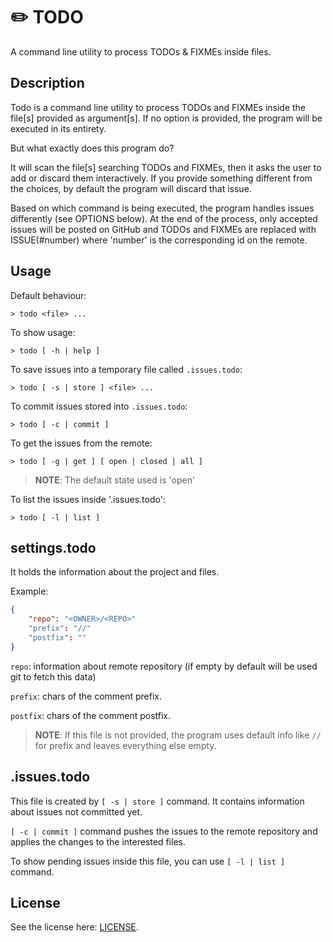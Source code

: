 # ✏️ TODO

A command line utility to process TODOs & FIXMEs inside files.

## Description

Todo is a command line utility to process TODOs and FIXMEs inside the file[s] provided as argument[s].
If no option is provided, the program will be executed in its entirety.

But what exactly does this program do?

It will scan the file[s] searching TODOs and FIXMEs, then it asks the user to add or discard them interactively. 
If you provide something different from the choices, by default the program will discard that issue.

Based on which command is being executed, the program handles issues differently (see OPTIONS below).
At the end of the process, only accepted issues will be posted on GitHub and TODOs and FIXMEs are replaced with ISSUE(#number)
where 'number' is the corresponding id on the remote.

## Usage

Default behaviour:

```shell
> todo <file> ... 
```

To show usage:

```shell
> todo [ -h | help ]
```

To save issues into a temporary file called `.issues.todo`:

```shell
> todo [ -s | store ] <file> ...
```

To commit issues stored into `.issues.todo`:

```shell
> todo [ -c | commit ]
```

To get the issues from the remote: 

```shell
> todo [ -g | get ] [ open | closed | all ]
```

> **NOTE**: The default state used is 'open'

To list the issues inside '.issues.todo': 

```shell
> todo [ -l | list ] 
```

## settings.todo

It holds the information about the project and files.

Example:

```json
{
    "repo": "<OWNER>/<REPO>"
    "prefix": "//"
    "postfix": ""
}
```

`repo`: information about remote repository (if empty by default will be used git to fetch this data)

`prefix`: chars of the comment prefix.

`postfix`: chars of the comment postfix.

> **NOTE**: If this file is not provided, the program uses default info like `//` for prefix and leaves everything else empty.

## .issues.todo

This file is created by `[ -s | store ]` command.
It contains information about issues not committed yet.

`[ -c | commit ]` command pushes the issues to the remote repository
and applies the changes to the interested files.

To show pending issues inside this file, you can use
`[ -l | list ]` command.

## License

See the license here: [LICENSE](https://github.com/Cardisk/todo/LICENSE).
